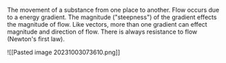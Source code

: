 The movement of a substance from one place to another. Flow occurs due to a energy gradient. The magnitude ("steepness") of the gradient effects the magnitude of flow. Like vectors, more than one gradient can effect magnitude and direction of flow. There is always resistance to flow (Newton's first law).

![[Pasted image 20231003073610.png]]